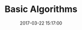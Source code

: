 ---
layout: inner
position: right
title: 'Basic Algorithms'
date: 2017-03-22 15:17:00
categories: Library
tags: c
featured_image: 'img/posts/algo.png'
project_link: 'https://github.com/StarGaryen/Basic-Algorithms'
button_icon: 'github'
button_text: 'Visit Project'
lead_text: 'Library of algorithms which may come in handy for beginners.'
---